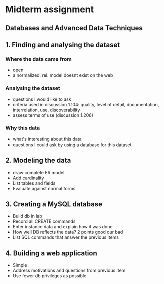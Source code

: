 # Midterm assignment
## Databases and Advanced Data Techniques

## 1. Finding and analysing the dataset

### Where the data came from
- open
- a normalized, rel. model doesnt exist on the web
### Analysing the dataset
- questions I would like to ask
- criteria used in discussion 1.104: quality, level of detail, documentation, interrelation, use, discoverability
- assess terms of use (discussion 1.206)

### Why this data
- what's interesting about this data
- questions I could ask by using a database for this dataset

## 2. Modeling the data
- draw complete ER model
- Add cardinality
- List tables and fields
- Evaluate against normal forms

## 3. Creating a MySQL database
- Build db in lab
- Record all CREATE commands
- Enter instance data and explain how it was done
- How well DB reflects the data? 2 points good our bad
- List SQL commands that answer the previous items

## 4. Building a web application
- Simple
- Address motivations and questions from previous item
- Use fewer db privileges as possible
